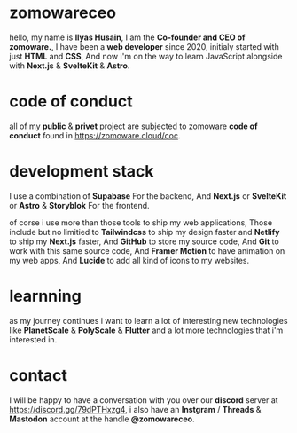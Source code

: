 # zomowareceo

hello, my name is **Ilyas Husain**, I am the **Co-founder and CEO of zomoware.**,
I have been a **web developer** since 2020, initialy started with just **HTML**
and **CSS**, And now I'm on the way to learn JavaScript alongside with
**Next.js** & **SvelteKit** & **Astro**.


# code of conduct

all of my **public** & **privet** project are subjected to zomoware **code of conduct**
found in https://zomoware.cloud/coc.


# development stack

I use a combination of **Supabase** For the backend, And
**Next.js** or **SvelteKit** or **Astro** & **Storyblok** For the frontend.

of corse i use more than those tools to ship my web applications, Those include
but no limitied to **Tailwindcss** to ship my design faster and **Netlify** to ship
my **Next.js** faster, And **GitHub** to store my source code, And **Git** to work
with this same source code, And **Framer Motion** to have animation on my web apps,
And **Lucide** to add all kind of icons to my websites.


# learnning

as my journey continues i want to learn a lot of interesting new technologies like
**PlanetScale** & **PolyScale** & **Flutter** and a lot more technologies that i'm interested in.


# contact

I will be happy to have a conversation with you over our **discord** server at https://discord.gg/79dPTHxzg4,
i also have an **Instgram** / **Threads** & **Mastodon** account at the handle **@zomowareceo**.
